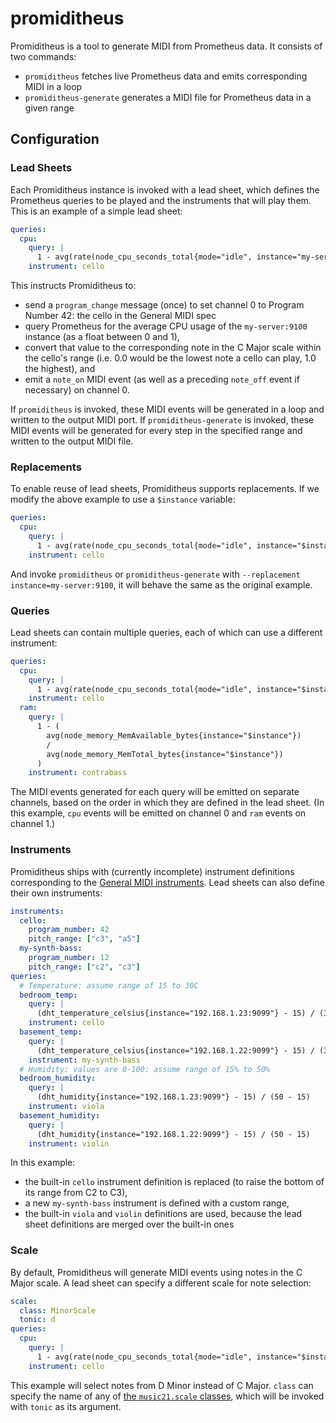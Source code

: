 # promiditheus

Promiditheus is a tool to generate MIDI from Prometheus data.  It consists of two commands:

* `promiditheus` fetches live Prometheus data and emits corresponding MIDI in a loop
* `promiditheus-generate` generates a MIDI file for Prometheus data in a given range

## Configuration

### Lead Sheets

Each Promiditheus instance is invoked with a lead sheet, which defines the Prometheus queries to be
played and the instruments that will play them.  This is an example of a simple lead sheet:

```yaml
queries:
  cpu:
    query: |
      1 - avg(rate(node_cpu_seconds_total{mode="idle", instance="my-server:9100"}[30s]))
    instrument: cello
```

This instructs Promiditheus to:

* send a `program_change` message (once) to set channel 0 to Program Number 42: the cello in the
  General MIDI spec
* query Prometheus for the average CPU usage of the `my-server:9100` instance (as a float between 0
  and 1),
* convert that value to the corresponding note in the C Major scale within the cello's range (i.e.
  0.0 would be the lowest note a cello can play, 1.0 the highest), and
* emit a `note_on` MIDI event (as well as a preceding `note_off` event if necessary) on channel 0.

If `promiditheus` is invoked, these MIDI events will be generated in a loop and written to the
output MIDI port.  If `promiditheus-generate` is invoked, these MIDI events will be generated for
every step in the specified range and written to the output MIDI file.

### Replacements

To enable reuse of lead sheets, Promiditheus supports replacements.  If we modify the above example
to use a `$instance` variable:

```yaml
queries:
  cpu:
    query: |
      1 - avg(rate(node_cpu_seconds_total{mode="idle", instance="$instance"}[30s]))
    instrument: cello
```

And invoke `promiditheus` or `promiditheus-generate` with `--replacement instance=my-server:9100`,
it will behave the same as the original example.

### Queries

Lead sheets can contain multiple queries, each of which can use a different instrument:

```yaml
queries:
  cpu:
    query: |
      1 - avg(rate(node_cpu_seconds_total{mode="idle", instance="$instance"}[30s]))
    instrument: cello
  ram:
    query: |
      1 - (
        avg(node_memory_MemAvailable_bytes{instance="$instance"})
        /
        avg(node_memory_MemTotal_bytes{instance="$instance"})
      )
    instrument: contrabass
```

The MIDI events generated for each query will be emitted on separate channels, based on the order
in which they are defined in the lead sheet.  (In this example, `cpu` events will be emitted on
channel 0 and `ram` events on channel 1.)

### Instruments

Promiditheus ships with (currently incomplete) instrument definitions corresponding to the [General
MIDI instruments](https://en.wikipedia.org/wiki/General_MIDI#Program_change_events).  Lead sheets
can also define their own instruments:

```yaml
instruments:
  cello:
    program_number: 42
    pitch_range: ["c3", "a5"]
  my-synth-bass:
    program_number: 12
    pitch_range: ["c2", "c3"]
queries:
  # Temperature: assume range of 15 to 30C
  bedroom_temp:
    query: |
      (dht_temperature_celsius{instance="192.168.1.23:9099"} - 15) / (30 - 15)
    instrument: cello
  basement_temp:
    query: |
      (dht_temperature_celsius{instance="192.168.1.22:9099"} - 15) / (30 - 15)
    instrument: my-synth-bass
  # Humidity: values are 0-100: assume range of 15% to 50%
  bedroom_humidity:
    query: |
      (dht_humidity{instance="192.168.1.23:9099"} - 15) / (50 - 15)
    instrument: viola
  basement_humidity:
    query: |
      (dht_humidity{instance="192.168.1.22:9099"} - 15) / (50 - 15)
    instrument: violin
```

In this example:

* the built-in `cello` instrument definition is replaced (to raise the bottom of its range from C2
  to C3),
* a new `my-synth-bass` instrument is defined with a custom range,
* the built-in `viola` and `violin` definitions are used, because the lead sheet definitions are
  merged over the built-in ones

### Scale

By default, Promiditheus will generate MIDI events using notes in the C Major scale.  A lead sheet
can specify a different scale for note selection:

```yaml
scale:
  class: MinorScale
  tonic: d
queries:
  cpu:
    query: |
      1 - avg(rate(node_cpu_seconds_total{mode="idle", instance="$instance"}[30s]))
    instrument: cello
```

This example will select notes from D Minor instead of C Major.  `class` can specify the name of
any of [the `music21.scale`
classes](https://web.mit.edu/music21/doc/moduleReference/moduleScale.html#), which will be invoked
with `tonic` as its argument.
